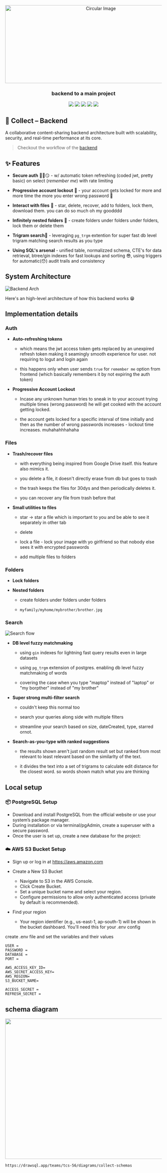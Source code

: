 <div align="center">
  
<img src="/public/github-logo.png" alt="Circular Image" width="600" height="250">

</div>
<h3 align="center"> backend to a main project </h3>

<p align="center">
     <img src = "https://img.shields.io/badge/Node-40916c?style=for-the-badge&logo=node.js&logoColor=white" />
     <img src = "https://img.shields.io/badge/PostgreSQL-5849BE?style=for-the-badge&logo=postgresql&logoColor=white" />
     <img src = "https://img.shields.io/badge/Express-52b788.svg?style=for-the-badge&logo=express&logoColor=white" />
     <img src = "https://img.shields.io/badge/aws-fdc500.svg?style=for-the-badge&logo=amazon-web-services&logoColor=black" />
     <img src = "https://img.shields.io/badge/JWT-%23000000.svg?style=for-the-badge&logo=json-web-tokens&logoColor=white" />
 </p>

## 🧠 Collect – Backend

A collaborative content-sharing backend architecture built with scalability, security, and real-time performance at its core.

> Checkout the workflow of the [backend](https://whimsical.com/AssHGnjcEBEoucSVXDV4LB)

## ✨ Features

- **Secure auth** 🐱‍👤😏 - w/ automatic token refreshing (coded jwt, pretty basic) on select (*remember me*) with rate limiting
  
- **Progressive account lockout** 🔐 - your account gets locked for more and more time the more you enter wrong password 🙂
  
- **Interact with files** 📸 - star, delete, recover, add to folders, lock them, download them. you can do so much oh my goodddd
  
- **Infinitely nested folders** 📂 - create folders under folders under folders, lock them or delete them
  
- **Trigram search**🔎 - leveraging ```pg_trgm``` extention for super fast db level trigram matching search results as you type
  
- **Using SQL's arsenal** - unified table, normalizzed schema, CTE's for data retrieval, btree/gin indexes for fast lookups and sorting 😎, using triggers for automatic(😯) audit trails and consistency

## System Architecture
<img src="/public/backendArch.png" alt="Backend Arch">

Here's an high-level architecture of how this backend works 😁

## Implementation details
### Auth

  - **Auto-refreshing tokens**
    
    - which means the jwt access token gets replaced by an unexpired refresh token making it seamingly smooth experience for user. not requiring to logut and login again
      
    - this happens only when user sends ```true``` for ```remember me``` option from frontend (which basically remembers it by not expiring the auth token)
  - **Progressive Account Lockout**
    
    - Incase any unknown human tries to sneak in to your account trying multiple times (wrong password) he will get cooked with the account getting locked.
      
    - the account gets locked for a specific interval of time initially and then as the number of wrong passwords increases - lockout time increases. muhahahhhahaha
### Files

  - **Trash/recover files**
    
    - with everything being inspired from Google Drive itself. this feature also mimics it.
      
    - you delete a file, it doesn't directly erase from db but goes to trash
      
    - the trash keeps the files for 30dys and then periodically deletes it.
      
    - you can recover any file from trash before that
      
  - **Small utilities to files**
    
    - star -> star a file which is important to you and be able to see it separately in other tab
      
    - delete
      
    - lock a file - lock your image with yo girlfriend so that nobody else sees it with encrypted passwords
      
    - add multiple files to folders
      
### Folders

  - **Lock folders**
    
  - **Nested folders**
    
    - create folders under folders under folders
      
    - ```myfamily/myhome/mybrother/brother.jpg```

### Search
<img src="/public/fuzzy-search.jpeg" alt="Search flow">
  
  - **DB level fuzzy matchmaking**
    
    - using ```gin``` indexes for lightning fast query results even in large datasets
      
    - using ```pg_trgm``` extension of postgres. enabling db level fuzzy matchmaking of words
      
    - covering the case when you type "maptop" instead of "laptop" or "my borpther" instead of "my brother"
      
  - **Super strong multi-filter search**
    
    - couldn't keep this normal too
      
    - search your queries along side with multiple filters
      
    - streamline your search based on size, dateCreated, type, starred ornot.
      
  - **Search-as-you-type with ranked suggestions**
    
    - the results shown aren't just random result set but ranked from most relevant to least relevant based on the similarlty of the text.
      
    - it divides the text into a set of trigrams to calculate edit distance for the closest word. so words shown match what you are thinking

## Local setup
### 📦 PostgreSQL Setup
- Download and install PostgreSQL from the official website or use your system’s package manager.
- During installation or via terminal/pgAdmin, create a superuser with a secure password.
- Once the user is set up, create a new database for the project:

### ☁️ AWS S3 Bucket Setup
- Sign up or log in at https://aws.amazon.com
  
- Create a New S3 Bucket
  - Navigate to S3 in the AWS Console.
  - Click Create Bucket.
  - Set a unique bucket name and select your region.
  - Configure permissions to allow only authenticated access (private by default is recommended).

- Find your region
  - Your region identifier (e.g., us-east-1, ap-south-1) will be shown in the bucket dashboard. You'll need this for your .env config

create .env file and set the variables and their values
```env
USER = 
PASSWORD = 
DATABASE = 
PORT = 

AWS_ACCESS_KEY_ID=
AWS_SECRET_ACCESS_KEY=
AWS_REGION=
S3_BUCKET_NAME=

ACCESS_SECRET = 
REFRESH_SECRET = 
```

## schema diagram
<img src="/collect-schema.png" width="780" height="450">

```
https://drawsql.app/teams/tcs-56/diagrams/collect-schemas
```
